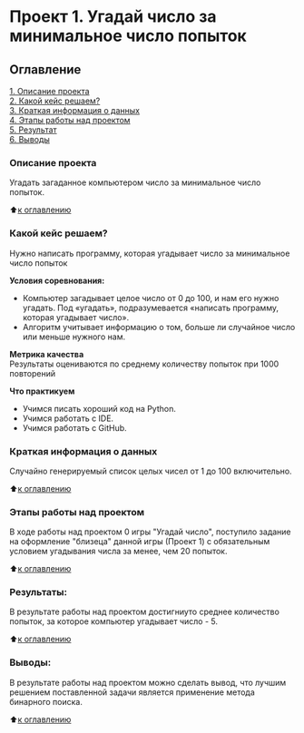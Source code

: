 # Проект 1. Угадай число за минимальное число попыток

## Оглавление  
[1. Описание проекта](.README.md#Описание-проекта)  
[2. Какой кейс решаем?](.README.md#Какой-кейс-решаем)  
[3. Краткая информация о данных](.README.md#Краткая-информация-о-данных)  
[4. Этапы работы над проектом](.README.md#Этапы-работы-над-проектом)  
[5. Результат](.README.md#Результат)    
[6. Выводы](.README.md#Выводы) 

### Описание проекта    
Угадать загаданное компьютером число за минимальное число попыток.

:arrow_up:[к оглавлению](_)


### Какой кейс решаем?    
Нужно написать программу, которая угадывает число за минимальное число попыток

**Условия соревнования:**  
- Компьютер загадывает целое число от 0 до 100, и нам его нужно угадать. Под «угадать», подразумевается «написать программу, которая угадывает число».
- Алгоритм учитывает информацию о том, больше ли случайное число или меньше нужного нам.

**Метрика качества**     
Результаты оцениваются по среднему количеству попыток при 1000 повторений

**Что практикуем**     
* Учимся писать хороший код на Python.
* Учимся работать с IDE.
* Учимся работать с GitHub.


### Краткая информация о данных
Случайно генерируемый список целых чисел от 1 до 100 включительно.
  
:arrow_up:[к оглавлению](.README.md#Оглавление)


### Этапы работы над проектом  
В ходе работы над проектом 0 игры "Угадай число", поступило задание на оформление "близеца" данной игры (Проект 1) с обязательным условием угадывания числа за менее, чем 20 попыток.

:arrow_up:[к оглавлению](.README.md#Оглавление)


### Результаты:  
В результате работы над проектом достигниуто среднее количество попыток, за которое компьютер угадывает число - 5.

:arrow_up:[к оглавлению](.README.md#Оглавление)


### Выводы:  
В результате работы над проектом можно сделать вывод, что лучшим решением поставленной задачи является применение метода бинарного поиска.

:arrow_up:[к оглавлению](.README.md#Оглавление)

